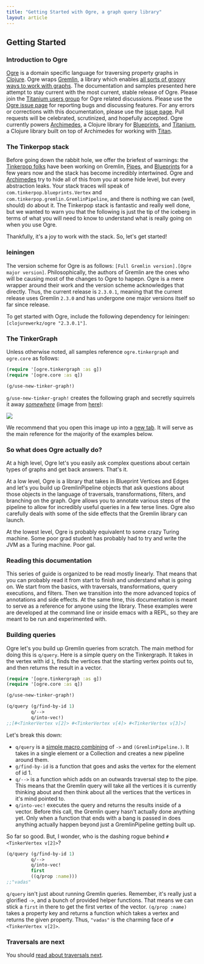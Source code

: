 ```yaml
---
title: "Getting Started with Ogre, a graph query library"
layout: article
---
```



## Getting Started 

### Introduction to Ogre

[Ogre](http://github.com/clojurewerkz/ogre) is a domain specific
language for traversing property graphs in
[Clojure](http://clojure.org/). Ogre wraps
[Gremlin](https://github.com/tinkerpop/gremlin/wiki), a library which
enables
[all sorts of groovy ways to work with graphs](http://gremlindocs.com/).
The documentation and samples presented here attempt to stay current
with the most current, stable release of Ogre. Please join the
[Titanium users group](https://groups.google.com/forum/#!forum/clojure-titanium)
for Ogre related discussions. Please use the
[Ogre issue page](https://github.com/clojurewerkz/ogre/issues) for
reporting bugs and discussing features. For any errors or corrections
with this documentation, please use the
[issue page](https://github.com/clojurewerkz/ogre.docs). Pull requests
will be celebrated, scrutinized, and hopefully accepted. Ogre
currently powers
[Archimedes](https://github.com/clojurewerkz/archimedes), a Clojure
library for
[Blueprints](https://github.com/tinkerpop/blueprints/wiki), and
[Titanium](https://github.com/clojurewerkz/titanium), a Clojure
library built on top of Archimedes for working with
[Titan](http://thinkaurelius.github.com/titan/).

### The Tinkerpop stack

Before going down the rabbit hole, we offer the briefest of warnings:
the [Tinkerpop folks](https://github.com/tinkerpop?tab=members) have
been working on Gremlin,
[Pipes](https://github.com/tinkerpop/pipes/wiki), and
[Blueprints](https://github.com/tinkerpop/blueprints/wiki) for a few
years now and the stack has become incredibly intertwined. Ogre and
[Archimedes](https://github.com/clojurewerkz/archimedes) try to hide
all of this from you at some hide level, but every abstraction leaks.
Your stack traces will speak of `com.tinkerpop.blueprints.Vertex` and
`com.tinkerpop.gremlin.GremlinPipeline`, and there is nothing we can
(well, should) do about it. The Tinkerpop stack is fantastic and
really well done, but we wanted to warn you that the following is just
the tip of the iceberg in terms of what you will need to know to
understand what is really going on when you use Ogre.

Thankfully, it's a joy to work with the stack. So, let's get started!

### leiningen

The version scheme for Ogre is as follows:
`[Full Gremlin version].[Ogre major version]`. Philosophically, the
authors of Gremlin are the ones who will be causing most of the
changes to Ogre to hapepn. Ogre is a mere wrapper around their work
and the version scheme acknowledges that directly. Thus, the current
release is `2.3.0.1`, meaning that the current release uses Gremlin
`2.3.0` and has undergone one major versions itself so far since
release.

To get started with Ogre, include the following dependency for
leiningen: `[clojurewerkz/ogre "2.3.0.1"]`.

### The TinkerGraph

Unless otherwise noted, all samples reference `ogre.tinkergraph` and
`ogre.core` as follows:

```clojure 
(require '[ogre.tinkergraph :as g]) 
(require '[ogre.core :as q]) 

(g/use-new-tinker-graph!)
```

`g/use-new-tinker-graph!` creates the following graph and secretly
squirrels it away
[_somewhere_](https://github.com/clojurewerkz/ogre/blob/master/src/ogre/tinkergraph.clj#L10)
(image from
[here](http://github.com/tinkerpop/blueprints/wiki/Property-Graph-Model)):

<img src="https://github.com/tinkerpop/blueprints/raw/master/doc/images/graph-example-1.jpg"></img>

We recommend that you open this image up into a
[new tab](https://github.com/tinkerpop/blueprints/raw/master/doc/images/graph-example-1.jpg).
It will serve as the main reference for the majority of the examples below. 

### So what does Ogre actually do? 

At a high level, Ogre let's you easily ask complex questions about
certain types of graphs and get back answers. That's it.

At a low level, Ogre is a library that takes in Blueprint Vertices and
Edges and let's you build up GremlinPipeline objects that ask
questions about those objects in the language of traversals,
transformations, filters, and branching on the graph. Ogre allows you
to annotate various steps of the pipeline to allow for incredibly
useful queries in a few terse lines. Ogre also carefully deals with some of
the side effects that the Gremlin library can launch. 

At the lowest level, Ogre is probably equivalent to some crazy Turing
machine. Some poor grad student has probably had to try and write the
JVM as a Turing machine. Poor gal.

### Reading this documentation

This series of guide is organized to be read mostly linearly. That
means that you can probably read it from start to finish and
understand what is going on. We start from the basics, with
traversals, transformations, query executions, and filters. Then we
transition into the more advanced topics of annotations and side
effects. At the same time, this documentation is meant to serve as a
reference for anyone using the library. These examples were are
developed at the command line or inside emacs with a REPL, so they are
meant to be run and experimented with.


### Building queries 

Ogre let's you build up Gremlin queries from scratch. The main method
for doing this is `q/query`. Here is a simple query on the
Tinkergraph. It takes in the vertex with id `1`, finds the vertices
that the starting vertex points out to, and then returns the result in
a vector.

``` clojure
(require '[ogre.tinkergraph :as g]) 
(require '[ogre.core :as q]) 

(g/use-new-tinker-graph!)

(q/query (g/find-by-id 1)
         q/-->
         q/into-vec!)
;;[#<TinkerVertex v[2]> #<TinkerVertex v[4]> #<TinkerVertex v[3]>]
```

Let's break this down: 

* `q/query` is a
  [simple macro combining](https://github.com/clojurewerkz/ogre/blob/master/src/ogre/util.clj#L13)
  of `->` and `(GremlinPipeline.)`. It takes in a single element or a
  Collection and creates a new pipeline around them.
* `g/find-by-id` is a function that goes and asks the vertex for the
  element of id 1. 
* `q/-->` is a function which adds on an outwards traversal step to
  the pipe. This means that the Gremlin query will take all the
  vertices it is currently thinking about and then think about all the
  vertices that the vertices in it's mind pointed to.
* `q/into-vec!` executes the query and returns the results inside of a
  vector. Before this call, the Gremlin query hasn't actually done
  anything yet. Only when a function that ends with a bang is passed
  in does anything actually happen beyond just a GremlinPipeline
  getting built up. 

So far so good. But, I wonder, who is the dashing rogue behind
`#<TinkerVertex v[2]>`?

``` clojure
(q/query (g/find-by-id 1)
         q/-->
         q/into-vec!
         first
         ((q/prop :name)))
;;"vadas"
```

`q/query` isn't just about running Gremlin queries. Remember, it's
really just a glorified `->`, and a bunch of provided helper
functions. That means we can stick a `first` in there to get the first
vertex of the vector. `(q/prop :name)` takes a property key and
returns a function which takes a vertex and returns the given
property. Thus, `"vadas"` is the charming face of `#<TinkerVertex
v[2]>`.

### Traversals are next

You should [read about traversals next](/articles/traversals.html). 
